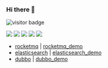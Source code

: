 ### Hi there 👋

<!-- ![daidai21 github stats](https://github-readme-stats.vercel.app/api?username=daidai21&&show_icons=true&&title_color=0366d6&&icon_color=0366d6) -->

<!-- ![Top Lang](https://github-readme-stats.vercel.app/api/top-langs/?username=daidai21&layout=compact&hide=jupyter%20notebook,html) -->

<img src="https://visitor-badge.laobi.icu/badge?page_id=daidai21.daidai21" alt="visitor badge"/> 


![](https://github-profile-summary-cards.vercel.app/api/cards/profile-details?username=daidai21&theme=github)
![](https://github-profile-summary-cards.vercel.app/api/cards/repos-per-language?username=daidai21&theme=github)
![](https://github-profile-summary-cards.vercel.app/api/cards/most-commit-language?username=daidai21&theme=github)
![](https://github-profile-summary-cards.vercel.app/api/cards/stats?username=daidai21&theme=github)
![](https://github-profile-summary-cards.vercel.app/api/cards/productive-time?username=daidai21&theme=github)

* [rocketmq](https://github.com/daidai21/rocketmq) | [rocketmq_demo](https://github.com/daidai21/rocketmq_demo)
* [elasticsearch](https://github.com/daidai21/elasticsearch) | [elasticsearch_demo](https://github.com/daidai21/elasticsearch_demo)
* [dubbo](https://github.com/daidai21/dubbo) | [dubbo_demo](https://github.com/daidai21/dubbo_demo)
